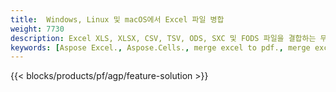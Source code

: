 ```yaml
---
title:  Windows, Linux 및 macOS에서 Excel 파일 병합
weight: 7730
description: Excel XLS, XLSX, CSV, TSV, ODS, SXC 및 FODS 파일을 결합하는 무료 앱 및 API
keywords: [Aspose Excel., Aspose.Cells., merge excel to pdf., merge excel to json., merge txt to sql., merge csv to json., merge json to pdf., xml to excel merger and Convert files between various formats]
---
```

{{< blocks/products/pf/agp/feature-solution >}} 


